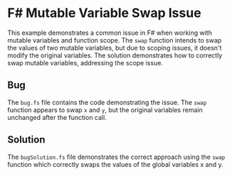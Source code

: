 # F# Mutable Variable Swap Issue

This example demonstrates a common issue in F# when working with mutable variables and function scope.
The `swap` function intends to swap the values of two mutable variables, but due to scoping issues, it doesn't modify the original variables.
The solution demonstrates how to correctly swap mutable variables, addressing the scope issue.

## Bug
The `bug.fs` file contains the code demonstrating the issue. The `swap` function appears to swap `x` and `y`, but the original variables remain unchanged after the function call.

## Solution
The `bugSolution.fs` file demonstrates the correct approach using the `swap` function which correctly swaps the values of the global variables x and y.